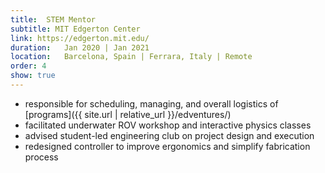 ```yaml
---
title:  STEM Mentor
subtitle: MIT Edgerton Center
link: https://edgerton.mit.edu/
duration:   Jan 2020 | Jan 2021
location:   Barcelona, Spain | Ferrara, Italy | Remote
order: 4
show: true
---
```


- responsible for scheduling, managing, and overall logistics of [programs]({{ site.url | relative_url }}/edventures/)
- facilitated underwater ROV workshop and interactive physics classes
- advised student-led engineering club on project design and execution
- redesigned controller to improve ergonomics and simplify fabrication process